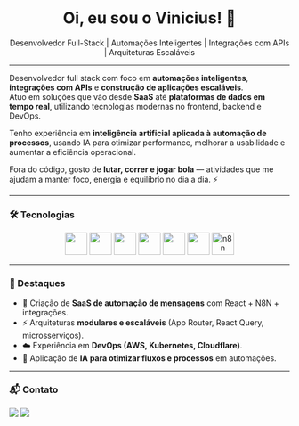 <h1 align="center">Oi, eu sou o Vinicius! 🚀</h1>

<p align="center">
  Desenvolvedor Full-Stack | Automações Inteligentes | Integrações com APIs | Arquiteturas Escaláveis
</p>

---

Desenvolvedor full stack com foco em **automações inteligentes**, **integrações com APIs** e **construção de aplicações escaláveis**.  
Atuo em soluções que vão desde **SaaS** até **plataformas de dados em tempo real**, utilizando tecnologias modernas no frontend, backend e DevOps.  

Tenho experiência em **inteligência artificial aplicada à automação de processos**, usando IA para otimizar performance, melhorar a usabilidade e aumentar a eficiência operacional.  

Fora do código, gosto de **lutar, correr e jogar bola** — atividades que me ajudam a manter foco, energia e equilíbrio no dia a dia. ⚡  

---

### 🛠️ Tecnologias
<p align="center">
  <img src="https://cdn.jsdelivr.net/gh/devicons/devicon/icons/react/react-original.svg" width="40" height="40"/>
  <img src="https://cdn.jsdelivr.net/gh/devicons/devicon/icons/nextjs/nextjs-original.svg" width="40" height="40"/>
  <img src="https://cdn.jsdelivr.net/gh/devicons/devicon/icons/typescript/typescript-original.svg" width="40" height="40"/>
  <img src="https://cdn.jsdelivr.net/gh/devicons/devicon/icons/fastapi/fastapi-original.svg" width="40" height="40"/>
  <img src="https://cdn.jsdelivr.net/gh/devicons/devicon/icons/python/python-original.svg" width="40" height="40"/>
  <img src="https://cdn.jsdelivr.net/gh/devicons/devicon/icons/kubernetes/kubernetes-plain.svg" width="40" height="40"/>
  <img src="https://avatars.githubusercontent.com/u/45487711?s=200&v=4" width="40" height="40" alt="n8n"/>
</p>

---

### 🚀 Destaques
- 🔧 Criação de **SaaS de automação de mensagens** com React + N8N + integrações.
- ⚡ Arquiteturas **modulares e escaláveis** (App Router, React Query, microsserviços).  
- ☁️ Experiência em **DevOps (AWS, Kubernetes, Cloudflare)**.  
- 🤖 Aplicação de **IA para otimizar fluxos e processos** em automações.  

---


### 📬 Contato
<p align="left">
  <a href="https://linkedin.com/in/viniciusfamorim"><img src="https://img.shields.io/badge/-LinkedIn-%230077B5?style=for-the-badge&logo=linkedin&logoColor=white"/></a>
  <a href="mailto:inivdev@gmail.com"><img src="https://img.shields.io/badge/Gmail-D14836?style=for-the-badge&logo=gmail&logoColor=white"/></a>
</p>
